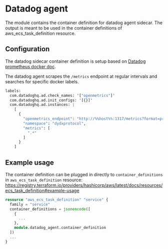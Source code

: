 # Datadog agent 
The module contains the container definition for datadog agent sidecar. The output is meant to be used in the container definitions of aws_ecs_task_definition resource. 

## Configuration

The datadog sidecar container definition is setup based on [Datadog prometheus docker doc](https://docs.datadoghq.com/containers/docker/prometheus/?tabs=standard).

The datadog agent scrapes the `/metrics` endpoint at regular intervals and searches for specific docker labels.

```terraform
labels:
  com.datadoghq.ad.check_names: '["openmetrics"]'
  com.datadoghq.ad.init_configs: '[{}]'
  com.datadoghq.ad.instances: |
    [
      {
        "openmetrics_endpoint": "http://%%host%%:1317/metrics?format=prometheus",
        "namespace": "dydxprotocol",
        "metrics": [
          ".*"
        ]
      }
    ]    
```

## Example usage

The container definition can be plugged in directly to `container_definitions` in `aws_ecs_task_definition` resource: 
https://registry.terraform.io/providers/hashicorp/aws/latest/docs/resources/ecs_task_definition#example-usage

```terraform
resource "aws_ecs_task_definition" "service" {
  family = "service"
  container_definitions = jsonencode([
    {
      ...
    },
    module.datadog_agent.container_definition
  ])
  ...
}
```

